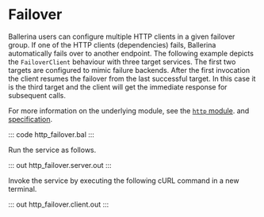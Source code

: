 # Failover

Ballerina users can configure multiple HTTP clients in a given failover group.  If one of the HTTP clients (dependencies) fails, Ballerina automatically fails over to another endpoint. The following example depicts the `FailoverClient` behaviour with three target services. The first two targets are configured to mimic failure backends. After the first invocation the client resumes the failover from the last successful target. In this case it is the third target and the client will get the immediate response for subsequent calls.

For more information on the underlying module, see the [`http` module](https://lib.ballerina.io/ballerina/http/latest/).
and [specification](https://ballerina.io/spec/http/#2418-failover).

::: code http_failover.bal :::

Run the service as follows.

::: out http_failover.server.out :::

Invoke the service by executing the following cURL command in a new terminal.

::: out http_failover.client.out :::
